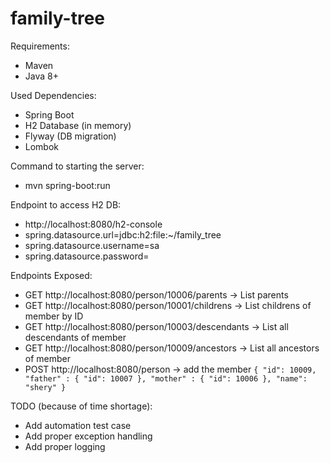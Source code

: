 # family-tree

Requirements:

* Maven
* Java 8+

Used Dependencies:
* Spring Boot
* H2 Database (in memory)
* Flyway (DB migration)
* Lombok

Command to starting the server:
* mvn spring-boot:run

Endpoint to access H2 DB:
* http://localhost:8080/h2-console
* spring.datasource.url=jdbc:h2:file:~/family_tree
* spring.datasource.username=sa
* spring.datasource.password=

Endpoints Exposed:
* GET http://localhost:8080/person/10006/parents -> List parents
* GET http://localhost:8080/person/10001/childrens -> List childrens of member by ID
* GET http://localhost:8080/person/10003/descendants -> List all descendants of member
* GET http://localhost:8080/person/10009/ancestors -> List all ancestors of member
* POST http://localhost:8080/person -> add the member
  ``{
  "id": 10009,
  "father" : {
  "id": 10007
  },
  "mother" : {
  "id": 10006
  },
  "name": "shery"
  }``

TODO (because of time shortage):
* Add automation test case
* Add proper exception handling
* Add proper logging